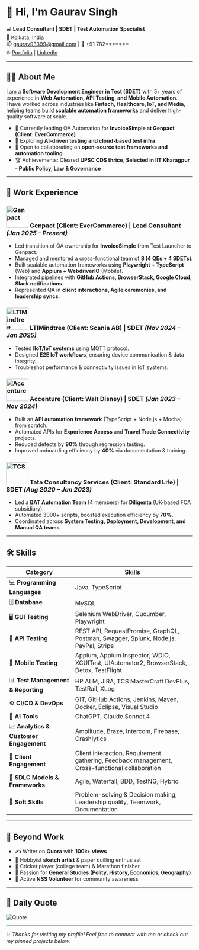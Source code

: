 # 👋 Hi, I'm Gaurav Singh  

💻 **Lead Consultant | SDET | Test Automation Specialist**  
📍 Kolkata, India  
📫 gaurav93399@gmail.com | 📱 +91 782*******  
🌐 [Portfolio](https://gauravsingh20.github.io/gauravsingh/) | [LinkedIn](https://linkedin.com/in/gauravsingh-sdet)  

---

## 🧑‍💻 About Me  
I am a **Software Development Engineer in Test (SDET)** with 5+ years of experience in **Web Automation, API Testing, and Mobile Automation**.  
I have worked across industries like **Fintech, Healthcare, IoT, and Media**, helping teams build **scalable automation frameworks** and deliver high-quality software at scale.  

- 🔭 Currently leading QA Automation for **InvoiceSimple at Genpact (Client: EverCommerce)**  
- 🌱 Exploring **AI-driven testing and cloud-based test infra**  
- 🤝 Open to collaborating on **open-source test frameworks and automation tooling**  
- 🏆 Achievements: Cleared **UPSC CDS thrice**, **Selected in IIT Kharagpur – Public Policy, Law & Governance** 

---

## 🏢 Work Experience  

### <img src="https://upload.wikimedia.org/wikipedia/commons/a/a0/Genpact_logo.svg" alt="Genpact" width="60"/> Genpact (Client: EverCommerce) | Lead Consultant *(Jan 2025 – Present)*  
- Led transition of QA ownership for **InvoiceSimple** from Test Launcher to Genpact.  
- Managed and mentored a cross-functional team of **8 (4 QEs + 4 SDETs)**.  
- Built scalable automation frameworks using **Playwright + TypeScript** (Web) and **Appium + WebdriverIO** (Mobile).  
- Integrated pipelines with **GitHub Actions, BrowserStack, Google Cloud, Slack notifications**.  
- Represented QA in **client interactions, Agile ceremonies, and leadership syncs**.  

### <img src="https://upload.wikimedia.org/wikipedia/commons/9/9f/LTIMindtree_Logo.svg" alt="LTIMindtree" width="60"/> LTIMindtree (Client: Scania AB) | SDET *(Nov 2024 – Jan 2025)*  
- Tested **IIoT/IoT systems** using MQTT protocol.  
- Designed **E2E IoT workflows**, ensuring device communication & data integrity.  
- Troubleshot performance & connectivity issues in IoT systems.  

### <img src="https://upload.wikimedia.org/wikipedia/commons/1/1c/Accenture_logo.svg" alt="Accenture" width="60"/> Accenture (Client: Walt Disney) | SDET *(Jan 2023 – Nov 2024)*  
- Built an **API automation framework** (TypeScript + Node.js + Mocha) from scratch.  
- Automated APIs for **Experience Access** and **Travel Trade Connectivity** projects.  
- Reduced defects by **90%** through regression testing.  
- Improved onboarding efficiency by **40%** via documentation & training.  

### <img src="https://upload.wikimedia.org/wikipedia/commons/0/0e/Tata_Consultancy_Services_old_logo.svg" alt="TCS" width="60"/> Tata Consultancy Services (Client: Standard Life) | SDET *(Aug 2020 – Jan 2023)*  
- Led a **BAT Automation Team** (4 members) for **Diligenta** (UK-based FCA subsidiary).  
- Automated 3000+ scripts, boosted execution efficiency by **70%**.  
- Coordinated across **System Testing, Deployment, Development, and Manual QA teams**.  

---
## 🛠️ Skills  

| Category | Skills |
|----------|--------|
| 💻 **Programming Languages** | Java, TypeScript |
| 🗄️ **Database** | MySQL |
| 🖥️ **GUI Testing** | Selenium WebDriver, Cucumber, Playwright |
| 🔌 **API Testing** | REST API, RequestPromise, GraphQL, Postman, Swagger, Splunk, Node.js, PayPal, Stripe |
| 📱 **Mobile Testing** | Appium, Appium Inspector, WDIO, XCUITest, UIAutomator2, BrowserStack, Detox, TestFlight |
| 📊 **Test Management & Reporting** | HP ALM, JIRA, TCS MasterCraft DevPlus, TestRail, XLog |
| ⚙️ **CI/CD & DevOps** | GIT, GitHub Actions, Jenkins, Maven, Docker, Eclipse, Visual Studio |
| 🤖 **AI Tools** | ChatGPT, Claude Sonnet 4 |
| 📈 **Analytics & Customer Engagement** | Amplitude, Braze, Intercom, Firebase, Crashlytics |
| 🤝 **Client Engagement** | Client interaction, Requirement gathering, Feedback management, Cross-functional collaboration |
| 🧩 **SDLC Models & Frameworks** | Agile, Waterfall, BDD, TestNG, Hybrid |
| 🌟 **Soft Skills** | Problem-solving & Decision making, Leadership quality, Teamwork, Documentation |

---

## 🎨 Beyond Work  

- ✍️ Writer on **Quora** with **100k+ views**  
- 🎨 Hobbyist **sketch artist** & paper quilling enthusiast  
- 🏏 Cricket player (college team) & Marathon finisher  
- 🧠 Passion for **General Studies (Polity, History, Economics, Geography)**  
- 🌱 Active **NSS Volunteer** for community awareness  

---

## 🌟 Daily Quote  

![Quote](https://quotes-github-readme.vercel.app/api?type=horizontal&theme=default&background=transparent)

---
✨ *Thanks for visiting my profile! Feel free to connect with me or check out my pinned projects below.*  
